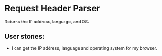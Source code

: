 # Request Header Parser

Returns the IP address, language, and OS.

## User stories:
- I can get the IP address, language and operating system for my browser.
